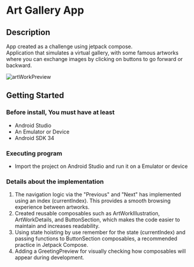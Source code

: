 # Art Gallery App

## Description

App created as a challenge using jetpack compose.  
Application that simulates a virtual gallery, with some famous artworks  
where you can exchange images by clicking on buttons to go forward or backward.

![artWorkPreview](https://github.com/EdilsonDiasAlves/ArtGallery/assets/5980465/31f7169d-ee6b-4993-b3c9-ef9dc42b34aa)

## Getting Started

### Before install, You must have at least

* Android Studio
* An Emulator or Device
* Android SDK 34

### Executing program

* Import the project on Android Studio and run it on a Emulator or device

### Details about the implementation

1. The navigation logic via the "Previous" and "Next" has implemented using an index (currentIndex). This provides a smooth browsing experience between artworks.  
2. Created reusable composables such as ArtWorkIllustration, ArtWorkDetails, and ButtonSection, which makes the code easier to maintain and increases readability.  
3. Using state hoisting by use remember for the state (currentIndex) and passing functions to ButtonSection composables, a recommended practice in Jetpack Compose.
4. Adding a GreetingPreview for visually checking how composables will appear during development.


